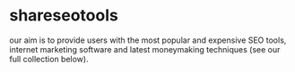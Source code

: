 # shareseotools
our aim is to provide users with the most popular and expensive SEO tools, internet marketing software and latest moneymaking techniques (see our full collection below).
